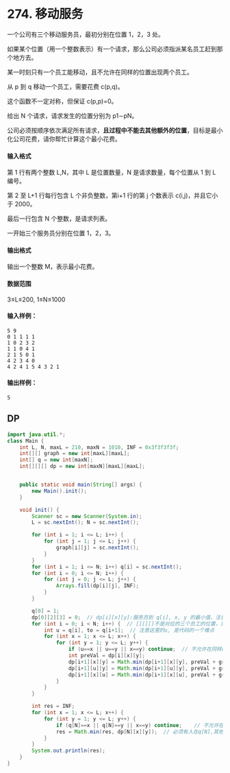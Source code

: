 # 274. 移动服务

一个公司有三个移动服务员，最初分别在位置 1，2，3 处。

如果某个位置（用一个整数表示）有一个请求，那么公司必须指派某名员工赶到那个地方去。

某一时刻只有一个员工能移动，且不允许在同样的位置出现两个员工。

从 p 到 q 移动一个员工，需要花费 c(p,q)。

这个函数不一定对称，但保证 c(p,p)=0。

给出 N 个请求，请求发生的位置分别为 p1∼pN。

公司必须按顺序依次满足所有请求，**且过程中不能去其他额外的位置**，目标是最小化公司花费，请你帮忙计算这个最小花费。

#### 输入格式

第 1 行有两个整数 L,N，其中 L 是位置数量，N 是请求数量，每个位置从 1 到 L 编号。

第 2 至 L+1 行每行包含 L 个非负整数，第i+1 行的第 j 个数表示 c(i,j)，并且它小于 2000。

最后一行包含 N 个整数，是请求列表。

一开始三个服务员分别在位置 1，2，3。

#### 输出格式

输出一个整数 M，表示最小花费。

#### 数据范围

3≤L≤200, 1≤N≤1000

#### 输入样例：

```
5 9
0 1 1 1 1
1 0 2 3 2
1 1 0 4 1
2 1 5 0 1
4 2 3 4 0
4 2 4 1 5 4 3 2 1
```

#### 输出样例：

```
5
```



## DP

```java
import java.util.*;
class Main {
    int L, N, maxL = 210, maxN = 1010, INF = 0x3f3f3f3f;
    int[][] graph = new int[maxL][maxL];
    int[] q = new int[maxN];
    int[][][] dp = new int[maxN][maxL][maxL];


    public static void main(String[] args) {
        new Main().init();
    }

    void init() {
        Scanner sc = new Scanner(System.in);
        L = sc.nextInt(); N = sc.nextInt();

        for (int i = 1; i <= L; i++) {
            for (int j = 1; j <= L; j++) {
                graph[i][j] = sc.nextInt();
            }
        }
        for (int i = 1; i <= N; i++) q[i] = sc.nextInt();
        for (int i = 0; i <= N; i++) {
            for (int j = 0; j <= L; j++) {
                Arrays.fill(dp[i][j], INF);
            }
        }

        q[0] = 1;
        dp[0][2][3] = 0;  // dp[i][x][y]:服务员到 q[i], x, y 的最小值，注意 dp[i][][]会对映dp[q[i]][][]
        for (int i = 0; i < N; i++) {  // [][][]不是对应的三个员工的位置，只代表三个员工有人在q[],x,y三个位置
            int u = q[i], to = q[i+1];  // 注意这里的u, 是代码的一个难点
            for (int x = 1; x <= L; x++) {
                for (int y = 1; y <= L; y++) {
                    if (u==x || u==y || x==y) continue;  // 不允许在同样的位置出现两个员工
                    int preVal = dp[i][x][y];
                    dp[i+1][x][y] = Math.min(dp[i+1][x][y], preVal + graph[u][to]);  // 派u位置的去(u=q[i])
                    dp[i+1][u][y] = Math.min(dp[i+1][u][y], preVal + graph[x][to]);  // 派x位置的去
                    dp[i+1][x][u] = Math.min(dp[i+1][x][u], preVal + graph[y][to]);  // 派y位置的去
                }
            }
        }

        int res = INF;
        for (int x = 1; x <= L; x++) {
            for (int y = 1; y <= L; y++) {
                if (q[N]==x || q[N]==y || x==y) continue;    // 不允许在同样的位置出现两个员工
                res = Math.min(res, dp[N][x][y]);  // 必须有人在q[N],其他两个员工位置不影响
            }
        }
        System.out.println(res);
    }
}
```

